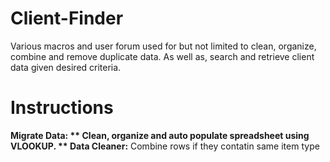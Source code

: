 # Client-Finder
 
 Various macros and user forum used for but not limited to clean, organize, combine and remove duplicate data. As well as, search and retrieve client data given desired criteria.
 
 # Instructions
 **Migrate Data: **  Clean, organize and auto populate spreadsheet using VLOOKUP.
** Data Cleaner:** Combine rows if they contatin same item type
